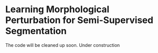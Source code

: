 # Learning Morphological Perturbation for Semi-Supervised Segmentation

The code will be cleaned up soon. Under construction
